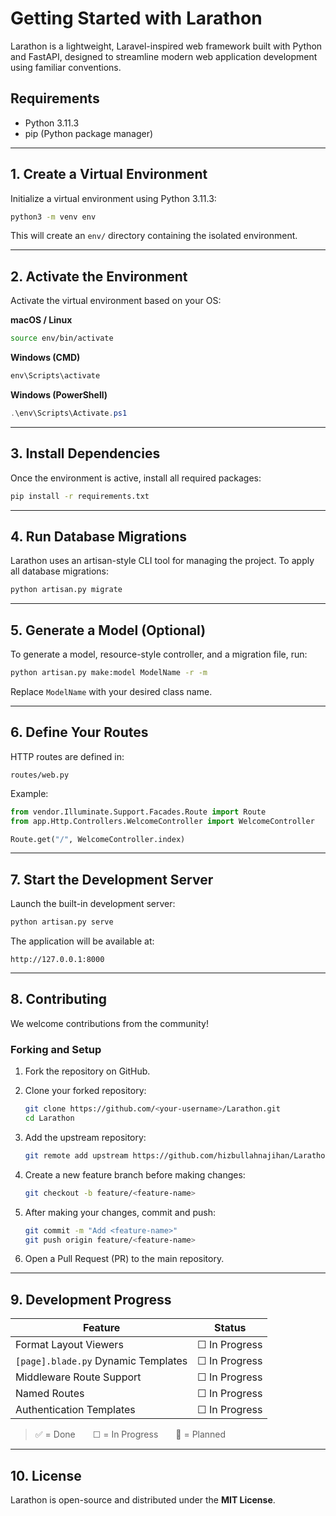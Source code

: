 # Getting Started with Larathon

Larathon is a lightweight, Laravel-inspired web framework built with Python and FastAPI, designed to streamline modern web application development using familiar conventions.

## Requirements

* Python 3.11.3
* pip (Python package manager)

---

## 1. Create a Virtual Environment

Initialize a virtual environment using Python 3.11.3:

```bash
python3 -m venv env
````

This will create an `env/` directory containing the isolated environment.

---

## 2. Activate the Environment

Activate the virtual environment based on your OS:

**macOS / Linux**

```bash
source env/bin/activate
```

**Windows (CMD)**

```cmd
env\Scripts\activate
```

**Windows (PowerShell)**

```powershell
.\env\Scripts\Activate.ps1
```

---

## 3. Install Dependencies

Once the environment is active, install all required packages:

```bash
pip install -r requirements.txt
```

---

## 4. Run Database Migrations

Larathon uses an artisan-style CLI tool for managing the project. To apply all database migrations:

```bash
python artisan.py migrate
```

---

## 5. Generate a Model (Optional)

To generate a model, resource-style controller, and a migration file, run:

```bash
python artisan.py make:model ModelName -r -m
```

Replace `ModelName` with your desired class name.

---

## 6. Define Your Routes

HTTP routes are defined in:

```text
routes/web.py
```

Example:

```python
from vendor.Illuminate.Support.Facades.Route import Route
from app.Http.Controllers.WelcomeController import WelcomeController

Route.get("/", WelcomeController.index)
```

---

## 7. Start the Development Server

Launch the built-in development server:

```bash
python artisan.py serve
```

The application will be available at:

```
http://127.0.0.1:8000
```

---

## 8. Contributing

We welcome contributions from the community!

### Forking and Setup

1. Fork the repository on GitHub.
2. Clone your forked repository:

   ```bash
   git clone https://github.com/<your-username>/Larathon.git
   cd Larathon
   ```
3. Add the upstream repository:

   ```bash
   git remote add upstream https://github.com/hizbullahnajihan/Larathon.git
   ```
4. Create a new feature branch before making changes:

   ```bash
   git checkout -b feature/<feature-name>
   ```
5. After making your changes, commit and push:

   ```bash
   git commit -m "Add <feature-name>"
   git push origin feature/<feature-name>
   ```
6. Open a Pull Request (PR) to the main repository.

---

## 9. Development Progress

| Feature                             | Status        |
| ----------------------------------- | ------------- |
| Format Layout Viewers               | ☐ In Progress |
| `[page].blade.py` Dynamic Templates | ☐ In Progress |
| Middleware Route Support            | ☐ In Progress |
| Named Routes                        | ☐ In Progress |
| Authentication Templates            | ☐ In Progress |

> ✅ = Done  ☐ = In Progress  🚧 = Planned

---

## 10. License

Larathon is open-source and distributed under the **MIT License**.
